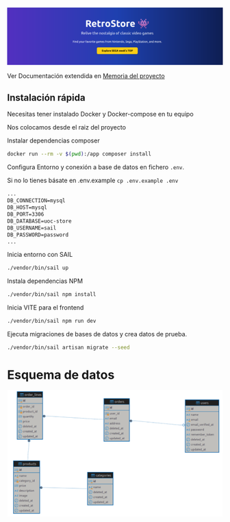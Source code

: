 <p align="center"><a href="https://laravel.com" target="_blank"><img src="./documentation/retrostore.png"  alt="Laravel Logo"></a></p>

Ver Documentación extendida en <a href="./documentation/Gavilanes_Sanchez_JuanRamon_CE_PRA1.pdf">Memoria del proyecto</a>

## Instalación rápida
Necesitas tener instalado Docker y Docker-compose en tu equipo

Nos colocamos desde el raiz del proyecto

Instalar dependencias composer
```sh
docker run --rm -v $(pwd):/app composer install
```

Configura Entorno y conexión a base de datos en fichero ```.env```. 

Si no lo tienes básate en .env.example ```cp .env.example .env```
```
...
DB_CONNECTION=mysql
DB_HOST=mysql
DB_PORT=3306
DB_DATABASE=uoc-store
DB_USERNAME=sail
DB_PASSWORD=password
...
```

Inicia entorno con SAIL
```sh
./vendor/bin/sail up
```

Instala dependencias NPM
```sh
./vendor/bin/sail npm install
```

Inicia VITE para el frontend
```sh
./vendor/bin/sail npm run dev
```

Ejecuta migraciones de bases de datos y crea datos de prueba.
```sh
./vendor/bin/sail artisan migrate --seed
```

# Esquema de datos


![Esquema DB](/documentation/uoc-store-schema.png)
